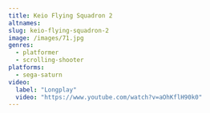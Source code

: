 ```yaml
---
title: Keio Flying Squadron 2
altnames:
slug: keio-flying-squadron-2
image: /images/71.jpg
genres:
  - platformer
  - scrolling-shooter
platforms:
  - sega-saturn
video:
  label: "Longplay"
  video: "https://www.youtube.com/watch?v=aOhKflH90k0"
---
```


